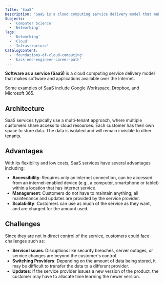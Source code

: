 ```yaml
---
Title: 'SaaS'
Description: 'SaaS is a cloud computing service delivery model that makes software and applications available over the internet.'
Subjects:
  - 'Computer Science'
  - 'Networking'
Tags:
  - 'Networking'
  - 'Cloud'
  - 'Infrastructure'
CatalogContent:
  - 'foundations-of-cloud-computing'
  - 'back-end-engineer-career-path'
---
```


**Software as a service (SaaS)** is a cloud computing service delivery model that makes software and applications available over the Internet.

Some examples of SaaS include Google Workspace, Dropbox, and Microsoft 365.

## Architecture

SaaS services typically use a multi-tenant approach, where multiple customers share access to cloud resources. Each customer has their own space to store data. The data is isolated and will remain invisible to other tenants.

## Advantages

With its flexibility and low costs, SaaS services have several advantages including:

- **Accessibility**: Requires only an internet connection, can be accessed from an internet-enabled device (e.g., a computer, smartphone or tablet) within a location that has internet service.
- **Management**: Customers do not have to maintain anything; all maintenance and updates are provided by the service provider.
- **Scalability**: Customers can use as much of the service as they want, and are charged for the amount used.

## Challenges

Since they are not in direct control of the service, customers could face challenges such as:

- **Service Issues**: Disruptions like security breaches, server outages, or service changes are beyond the customer's control.
- **Switching Providers**: Depending on the amount of data being stored, it may be difficult to transfer the data to a different provider.
- **Updates**: If the service provider issues a new version of the product, the customer may have to allocate time learning the newer version.
